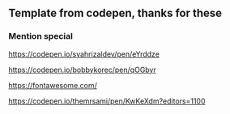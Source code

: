 ## Template from codepen, thanks for these

### Mention special

https://codepen.io/syahrizaldev/pen/eYrddze

https://codepen.io/bobbykorec/pen/qOGbyr

https://fontawesome.com/

https://codepen.io/themrsami/pen/KwKeXdm?editors=1100